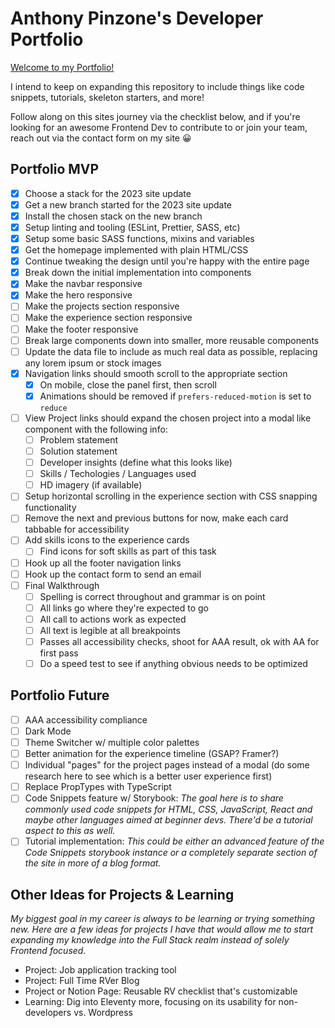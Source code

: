 # Anthony Pinzone's Developer Portfolio

[Welcome to my Portfolio!](http://www.anthonypinzone.online)

I intend to keep on expanding this repository to include things like code snippets, tutorials, skeleton starters, and more!

Follow along on this sites journey via the checklist below, and if you're looking for an awesome Frontend Dev to contribute to or join your team, reach out via the contact form on my site 😀

## Portfolio MVP

- [x] Choose a stack for the 2023 site update
- [x] Get a new branch started for the 2023 site update
- [x] Install the chosen stack on the new branch
- [x] Setup linting and tooling (ESLint, Prettier, SASS, etc)
- [x] Setup some basic SASS functions, mixins and variables
- [x] Get the homepage implemented with plain HTML/CSS
- [x] Continue tweaking the design until you're happy with the entire page
- [x] Break down the initial implementation into components
- [x] Make the navbar responsive
- [x] Make the hero responsive
- [ ] Make the projects section responsive
- [ ] Make the experience section responsive
- [ ] Make the footer responsive
- [ ] Break large components down into smaller, more reusable components
- [ ] Update the data file to include as much real data as possible, replacing any lorem ipsum or stock images
- [x] Navigation links should smooth scroll to the appropriate section
  - [x] On mobile, close the panel first, then scroll
  - [x] Animations should be removed if `prefers-reduced-motion` is set to `reduce`
- [ ] View Project links should expand the chosen project into a modal like component with the following info:
  - [ ] Problem statement
  - [ ] Solution statement
  - [ ] Developer insights (define what this looks like)
  - [ ] Skills / Techologies / Languages used
  - [ ] HD imagery (if available)
- [ ] Setup horizontal scrolling in the experience section with CSS snapping functionality
- [ ] Remove the next and previous buttons for now, make each card tabbable for accessibility
- [ ] Add skills icons to the experience cards
  - [ ] Find icons for soft skills as part of this task
- [ ] Hook up all the footer navigation links
- [ ] Hook up the contact form to send an email
- [ ] Final Walkthrough
  - [ ] Spelling is correct throughout and grammar is on point
  - [ ] All links go where they're expected to go
  - [ ] All call to actions work as expected
  - [ ] All text is legible at all breakpoints
  - [ ] Passes all accessibility checks, shoot for AAA result, ok with AA for first pass
  - [ ] Do a speed test to see if anything obvious needs to be optimized

## Portfolio Future

- [ ] AAA accessibility compliance
- [ ] Dark Mode
- [ ] Theme Switcher w/ multiple color palettes
- [ ] Better animation for the experience timeline (GSAP? Framer?)
- [ ] Individual "pages" for the project pages instead of a modal (do some research here to see which is a better user experience first)
- [ ] Replace PropTypes with TypeScript
- [ ] Code Snippets feature w/ Storybook: _The goal here is to share commonly used code snippets for HTML, CSS, JavaScript, React and maybe other languages aimed at beginner devs. There'd be a tutorial aspect to this as well._
- [ ] Tutorial implementation: _This could be either an advanced feature of the Code Snippets storybook instance or a completely separate section of the site in more of a blog format._

## Other Ideas for Projects & Learning

_My biggest goal in my career is always to be learning or trying something new. Here are a few ideas for projects I have that would allow me to start expanding my knowledge into the Full Stack realm instead of solely Frontend focused._

- Project: Job application tracking tool
- Project: Full Time RVer Blog
- Project or Notion Page: Reusable RV checklist that's customizable
- Learning: Dig into Eleventy more, focusing on its usability for non-developers vs. Wordpress
